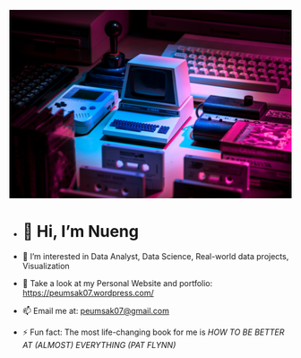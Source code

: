 ![intro](https://github.com/nuengP/SQL/blob/main/lorenzo-herrera-p0j-mE6mGo4-unsplash.jpg)
- # 👋 Hi, I’m Nueng 

  
- 👀 I’m interested in Data Analyst, Data Science, Real-world data projects, Visualization
- 🌱 Take a look at my Personal Website and portfolio: https://peumsak07.wordpress.com/
- 📫 Email me at: peumsak07@gmail.com
- ⚡ Fun fact: The most life-changing book for me is *HOW TO BE BETTER AT (ALMOST) EVERYTHING (PAT FLYNN)*

<!---
nuengP/nuengP is a ✨ special ✨ repository because its `README.md` (this file) appears on your GitHub profile.
You can click the Preview link to take a look at your changes.
--->
